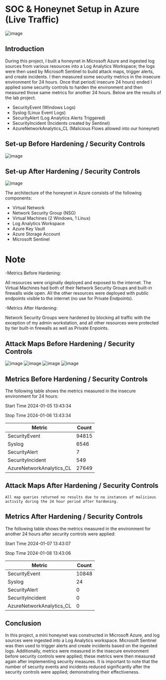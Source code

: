 # SOC & Honeynet Setup in Azure (Live Traffic)
![image](https://github.com/SedinamA/SOC-Honeynet-Setup/assets/146953803/651f008c-fbe9-44d8-87d3-44af7f94df19)

## Introduction

During this project, I built a honeynet in Microsoft Azure and ingested log sources from various resources into a Log Analytics Workspace; the logs were then used by Microsoft Sentinel to build attack maps, trigger alerts, and create incidents. I then measured some security metrics in the insecure environment for 24 hours. Once that period( insecure 24 hours) ended I applied some security controls to harden the environment and then measured those same metrics for another 24 hours. Below are the results of the lab project. 
- SecurityEvent (Windows Logs)
- Syslog (Linux Event Logs)
- SecurityAlert (Log Analytics Alerts Triggered)
- SecurityIncident (Incidents created by Sentinel)
- AzureNetworkAnalytics_CL (Malicious Flows allowed into our honeynet)

## Set-up Before Hardening / Security Controls
![image](https://github.com/SedinamA/SOC-Honeynet-Setup/assets/146953803/a237d1d5-d61b-4932-8c32-cdd8093e5fad)

## Set-up After Hardening / Security Controls
![image](https://github.com/SedinamA/SOC-Honeynet-Setup/assets/146953803/94cdb020-cf84-4a36-b358-3c3def79d1b7)

The architecture of the honeynet in Azure consists of the following components:

- Virtual Network
- Network Security Group (NSG)
- Virtual Machines (2 Windows, 1 Linux)
- Log Analytics Workspace
- Azure Key Vault
- Azure Storage Account
- Microsoft Sentinel

# Note
-Metrics Before Hardening:

All resources were originally deployed and  exposed to the internet. The Virtual Machines had both of their Network Security Groups and built-in firewalls wide open. All the other resources were deployed with public endpoints visible to the internet (no use for Private Endpoints).

-Metrics After Hardening:

Network Security Groups were hardened by blocking all traffic with the exception of my admin workstation, and all other resources were protected by tier built-in firewalls as well as Private Enpoints.

## Attack Maps Before Hardening / Security Controls
![image](https://github.com/SedinamA/Vulnerability-Management/assets/146953803/0ebabbc5-b807-4f9d-9be9-98498d9ec069)
![image](https://github.com/SedinamA/Vulnerability-Management/assets/146953803/2f0a3b19-1668-4e88-ab2a-7f8fe931afd2)
![image](https://github.com/SedinamA/Vulnerability-Management/assets/146953803/ed385c9a-a9c2-4927-ad14-7657bfa6bbca)
![image](https://github.com/SedinamA/Vulnerability-Management/assets/146953803/c342327c-0644-45d8-bbc4-68d1c4a58564)





## Metrics Before Hardening / Security Controls

The following table shows the metrics measured in the insecure environment for 24 hours:

Start Time 2024-01-05 13:43:34

Stop Time 2024-01-06 13:43:34


| Metric                   | Count
| ------------------------ | -----
| SecurityEvent            | 94815
| Syslog                   | 6546
| SecurityAlert            | 7
| SecurityIncident         | 549
| AzureNetworkAnalytics_CL | 27649

## Attack Maps After Hardening / Security Controls

```All map queries returned no results due to no instances of malicious activity during the 24 hour period after hardening.```

## Metrics After Hardening / Security Controls

The following table shows the metrics measured in the environment for another 24 hours after security controls were applied:

Start Time 2024-01-07 13:43:07

Stop Time 2024-01-08 13:43:06

| Metric                   | Count
| ------------------------ | -----
| SecurityEvent            | 10848
| Syslog                   | 24
| SecurityAlert            | 0
| SecurityIncident         | 0
| AzureNetworkAnalytics_CL | 0

## Conclusion
In this project, a mini honeynet was constructed in Microsoft Azure, and log sources were ingested into a Log Analytics workspace. Microsoft Sentinel was then used to trigger alerts and create incidents based on the ingested logs. Additionally, metrics were measured in the insecure environment before security controls were applied; these metrics were then measured again after implementing security measures. It is important to note that the number of security events and incidents reduced significantly after the security controls were applied; demonstrating their effectiveness.


